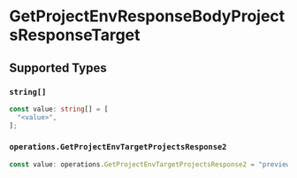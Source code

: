 # GetProjectEnvResponseBodyProjectsResponseTarget


## Supported Types

### `string[]`

```typescript
const value: string[] = [
  "<value>",
];
```

### `operations.GetProjectEnvTargetProjectsResponse2`

```typescript
const value: operations.GetProjectEnvTargetProjectsResponse2 = "preview";
```

